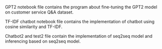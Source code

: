 GPT2 notebook file contains the program about fine-tuning the GPT2 model on customer service Q&A dataset.

TF-IDF chatbot notebook file contains the implementation of chatbot using cosine similarity and TF-IDF.

Chatbot2 and test2 file contain the implementation of seq2seq model and inferencing based on seq2seq model.
